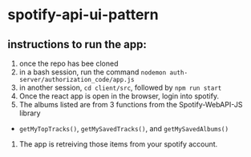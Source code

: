# spotify-api-ui-pattern

## instructions to run the app:
1. once the repo has bee cloned
1. in a bash session, run the command `nodemon auth-server/authorization_code/app.js`
1. in another session, `cd client/src`, followed by `npm run start`
1. Once the react app is open in the browser, login into spotify. 
1. The albums listed are from 3 functions from the Spotify-WebAPI-JS library
 - `getMyTopTracks()`, `getMySavedTracks()`, and `getMySavedAlbums()`
1. The app is retreiving those items from your spotify account. 